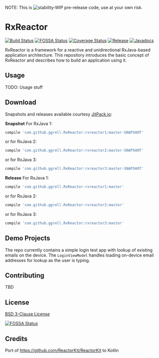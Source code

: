 NOTE: This is ![stability-WIP](https://img.shields.io/badge/stability-WIP-orange.svg) pre-release code, use at your own risk. 
 
# RxReactor
[![Build Status](https://travis-ci.org/ggrell/RxReactor.svg?branch=master)](https://travis-ci.org/ggrell/RxReactor) 
[![FOSSA Status](https://app.fossa.io/api/projects/git%2Bgithub.com%2Fggrell%2FRxReactor.svg?type=shield)](https://app.fossa.io/projects/git%2Bgithub.com%2Fggrell%2FRxReactor?ref=badge_shield)
[![Coverage Status](https://coveralls.io/repos/github/ggrell/RxReactor/badge.svg?branch=master)](https://coveralls.io/github/ggrell/RxReactor?branch=master) 
[![Release](https://jitpack.io/v/ggrell/RxReactor.svg)](https://jitpack.io/#ggrell/RxReactor) [![Javadocs](https://img.shields.io/badge/documentation-Javadocs-brightgreen)](https://jitpack.io/com/github/ggrell/RxReactor/rxreactor1/master-SNAPSHOT/javadoc/)

RxReactor is a framework for a reactive and unidirectional RxJava-based application architecture. 
This repository introduces the basic concept of RxReactor and describes how to build an application 
using it.

## Usage

TODO: Usage stuff

## Download

Snapshots and releases available courtesy [JitPack.io](https://jitpack.io):

**Snapshot**
For RxJava 1:
```groovy
compile 'com.github.ggrell.RxReactor:rxreactor1:master-SNAPSHOT'
```
or for RxJava 2:
```groovy
compile 'com.github.ggrell.RxReactor:rxreactor2:master-SNAPSHOT'
```
or for RxJava 3:
```groovy
compile 'com.github.ggrell.RxReactor:rxreactor3:master-SNAPSHOT'
```

**Release**
For RxJava 1:
```groovy
compile 'com.github.ggrell.RxReactor:rxreactor1:master'
```
or for RxJava 2:
```groovy
compile 'com.github.ggrell.RxReactor:rxreactor2:master'
```
or for RxJava 3:
```groovy
compile 'com.github.ggrell.RxReactor:rxreactor3:master'
```

## Demo Projects

The repo currently contains a simple login test app with lookup of existing emails on the device.
The `LoginViewModel` handles loading on-device email addresses for lookup as the user is typing.

## Contributing

TBD

## License

[BSD 3-Clause License](https://github.com/ggrell/RxReactor/blob/master/LICENSE)

[![FOSSA Status](https://app.fossa.io/api/projects/git%2Bgithub.com%2Fggrell%2FRxReactor.svg?type=large)](https://app.fossa.io/projects/git%2Bgithub.com%2Fggrell%2FRxReactor?ref=badge_large)

## Credits

Port of https://github.com/ReactorKit/ReactorKit to Kotlin
